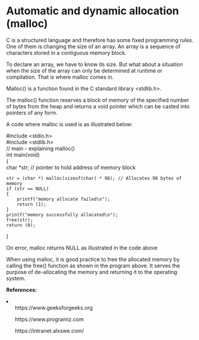 <h1>Automatic and dynamic allocation (malloc)</h1>
<p>C is a structured language and therefore has some fixed programming rules. One of them is changing the size of an array. An array is a        sequence of characters stored in a contiguous memory block.</p>
<p>To declare an array, we have to know its size. But what about a situation when the size of the array can only be determined at runtime or     compilation. That is where malloc comes in.</p>
<p>Malloc() is a function found in the C standard library &ltstdlib.h&gt.<br>
<p>The malloc() function reserves a block of memory of the specified number of bytes from the heap and returns a void pointer which can be casted into pointers of any form.</p>
<p>A code where malloc is used is as illustrated below:</p>
<p>
#include &ltstdio.h&gt<br>
#include &ltstdlib.h&gt<br>
// main - explaining malloc()<br>
int main(void)<br>
{<br>
        char *str; // pointer to hold address of memory block

    str = (char *) malloc(sizeof(char) * 98); // Allocates 98 bytes of memory
    if (str == NULL)
    {
        printf("memory allocate failed\n");
        return (1);
    }
    printf("memory successfully allocated\n");
    free(str);
    return (0);
}
</p>
<p>On error, malloc returns NULL as illustrated in the code above<br>
<p>When using malloc, it is good practice to free the allocated memory by calling the free() function as shown in the program above. It serves   the purpose of de-allocating the memory and returning it to the operating system.</p>
<p><b>References:</b></p>
<li>
<ul>https://www.geeksforgeeks.org</ul>
<ul>https://www.programiz.com</ul>
<ul>https://intranet.alxswe.com/</ul>
</li>
